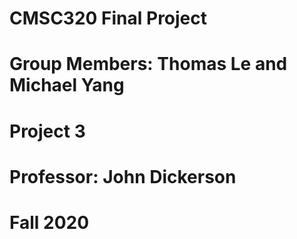 # CMSC320 Final Project
# Group Members: Thomas Le and Michael Yang
# Project 3
# Professor: John Dickerson
# Fall 2020